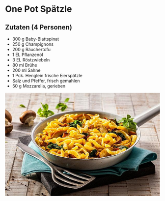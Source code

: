# One Pot Spätzle

## Zutaten (4 Personen)

- 300 g Baby-Blattspinat
- 250 g Champignons
- 200 g Räuchertofu
- 1 EL Pflanzenöl
- 3 EL Röstzwiebeln
- 80 ml Brühe
- 200 ml Sahne
- 1 Pck. Henglein frische Eierspätzle
- Salz und Pfeffer, frisch gemahlen
- 50 g Mozzarella, gerieben

![One Pot Spätzle](./one-pot-spaetzle.jpg)

